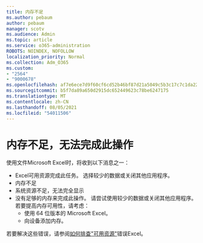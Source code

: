 ```yaml
---
title: 内存不足
ms.author: pebaum
author: pebaum
manager: scotv
ms.audience: Admin
ms.topic: article
ms.service: o365-administration
ROBOTS: NOINDEX, NOFOLLOW
localization_priority: Normal
ms.collection: Adm_O365
ms.custom:
- "2564"
- "9000678"
ms.openlocfilehash: af7e6ece7d9f60cf6cd52b46bf87d21a5049c5b3c17c7c1da2241cab0bff3264
ms.sourcegitcommit: b5f7da89a650d2915dc652449623c78be6247175
ms.translationtype: MT
ms.contentlocale: zh-CN
ms.lasthandoff: 08/05/2021
ms.locfileid: "54011506"
---
```

# <a name="there-isnt-enough-memory-to-complete-this-action"></a>内存不足，无法完成此操作

使用文件Microsoft Excel时，将收到以下消息之一：

- Excel可用资源完成此任务。 选择较少的数据或关闭其他应用程序。
- 内存不足
- 系统资源不足，无法完全显示
- 没有足够的内存来完成此操作。 请尝试使用较少的数据或关闭其他应用程序。 若要提高内存可用性，请考虑： 
    - 使用 64 位版本的 Microsoft Excel。
    - 向设备添加内存。

若要解决这些错误，请参阅[如何排查"可用资源"](https://docs.microsoft.com/office/troubleshoot/excel/available-resources-errors)错误Excel。